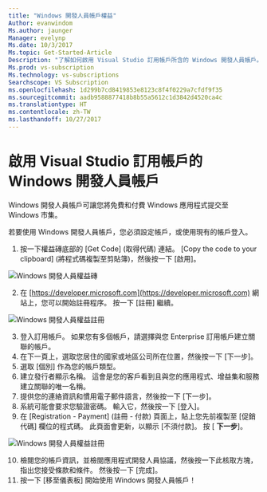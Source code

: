 ```yaml
---
title: "Windows 開發人員帳戶權益"
Author: evanwindom
Ms.author: jaunger
Manager: evelynp
Ms.date: 10/3/2017
Ms.topic: Get-Started-Article
Description: "了解如何啟用 Visual Studio 訂用帳戶所含的 Windows 開發人員帳戶。"
Ms.prod: vs-subscription
Ms.technology: vs-subscriptions
Searchscope: VS Subscription
ms.openlocfilehash: 1d299b7cd8419853e8123c8f4f0229a7cfdf9f35
ms.sourcegitcommit: aadb9588877418b8b55a5612c1d3842d4520ca4c
ms.translationtype: HT
ms.contentlocale: zh-TW
ms.lasthandoff: 10/27/2017
---
```

#  <a name="activating-the-windows-developer-account-in-visual-studio-subscriptions"></a>啟用 Visual Studio 訂用帳戶的 Windows 開發人員帳戶

Windows 開發人員帳戶可讓您將免費和付費 Windows 應用程式提交至 Windows 市集。     

若要使用 Windows 開發人員帳戶，您必須設定帳戶，或使用現有的帳戶登入。 

1.  按一下權益磚底部的 [Get Code] (取得代碼) 連結。  [Copy the code to your clipboard] (將程式碼複製至剪貼簿)，然後按一下 [啟用]。 

![Windows 開發人員權益磚](_img\vs-windows-dev\vs-windows-dev-tile.png)

2.  在 [https://developer.microsoft.com](https://developer.microsoft.com) 網站上，您可以開始註冊程序。  按一下 [註冊] 繼續。 

![Windows 開發人員權益註冊](_img\vs-windows-dev\vs-windows-dev-register1-cropped.png)

3.  登入訂用帳戶。  如果您有多個帳戶，請選擇與您 Enterprise 訂用帳戶建立關聯的帳戶。 
4.  在下一頁上，選取您居住的國家或地區公司所在位置，然後按一下 [下一步]。 
5.  選取 [個別] 作為您的帳戶類型。  
6.  建立發行者顯示名稱。  這會是您的客戶看到且與您的應用程式、增益集和服務建立關聯的唯一名稱。 
7.  提供您的連絡資訊和慣用電子郵件語言，然後按一下 [下一步]。
8.  系統可能會要求您驗證密碼。  輸入它，然後按一下 [登入]。 
9.  在 [Registration - Payment] (註冊 - 付款) 頁面上，貼上您先前複製至 [促銷代碼] 欄位的程式碼。  此頁面會更新，以顯示 [不須付款]。  按 [ **下一步**]。

![Windows 開發人員權益註冊](_img\vs-windows-dev\vs-windows-dev-promo-cropped.png)

10. 檢閱您的帳戶資訊，並檢閱應用程式開發人員協議，然後按一下此核取方塊，指出您接受條款和條件。  然後按一下 [完成]。 
11. 按一下 [移至儀表板] 開始使用 Windows 開發人員帳戶！